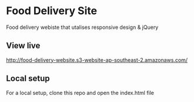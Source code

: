 # Food Delivery Site
Food delivery webiste that utalises responsive design & jQuery 

## View live
http://food-delivery-website.s3-website-ap-southeast-2.amazonaws.com/


## Local setup
For a local setup, clone this repo and open the index.html file
